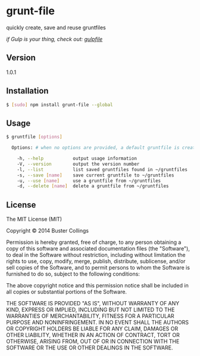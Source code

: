 # grunt-file
quickly create, save and reuse gruntfiles

_if Gulp is your thing, check out: [gulpfile](https://github.com/busterc/gulpfile)_

## Version
1.0.1

## Installation

```sh
$ [sudo] npm install grunt-file --global
```

## Usage
```sh
$ gruntfile [options]

  Options: # when no options are provided, a default gruntfile is created & used

    -h, --help           output usage information
    -V, --version        output the version number
    -l, --list           list saved gruntfiles found in ~/gruntfiles
    -s, --save [name]    save current gruntfile to ~/gruntfiles
    -u, --use [name]     use a gruntfile from ~/gruntfiles
    -d, --delete [name]  delete a gruntfile from ~/gruntfiles
```

## License
The MIT License (MIT)

Copyright &copy; 2014 Buster Collings

Permission is hereby granted, free of charge, to any person obtaining a copy
of this software and associated documentation files (the "Software"), to deal
in the Software without restriction, including without limitation the rights
to use, copy, modify, merge, publish, distribute, sublicense, and/or sell
copies of the Software, and to permit persons to whom the Software is
furnished to do so, subject to the following conditions:

The above copyright notice and this permission notice shall be included in
all copies or substantial portions of the Software.

THE SOFTWARE IS PROVIDED "AS IS", WITHOUT WARRANTY OF ANY KIND, EXPRESS OR
IMPLIED, INCLUDING BUT NOT LIMITED TO THE WARRANTIES OF MERCHANTABILITY,
FITNESS FOR A PARTICULAR PURPOSE AND NONINFRINGEMENT. IN NO EVENT SHALL THE
AUTHORS OR COPYRIGHT HOLDERS BE LIABLE FOR ANY CLAIM, DAMAGES OR OTHER
LIABILITY, WHETHER IN AN ACTION OF CONTRACT, TORT OR OTHERWISE, ARISING FROM,
OUT OF OR IN CONNECTION WITH THE SOFTWARE OR THE USE OR OTHER DEALINGS IN
THE SOFTWARE.
